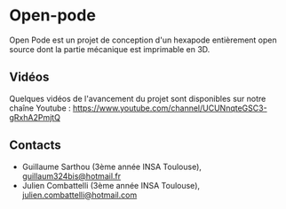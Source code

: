 Open-pode
==================

Open Pode est un projet de conception d'un hexapode entièrement open source dont la partie mécanique est imprimable en 
3D.

Vidéos
------------------
Quelques vidéos de l'avancement du projet sont disponibles sur notre chaîne Youtube :
https://www.youtube.com/channel/UCUNnqteGSC3-gRxhA2PmjtQ

Contacts
------------------
* Guillaume Sarthou (3ème année INSA Toulouse), guillaum324bis@hotmail.fr
* Julien Combattelli  (3ème année INSA Toulouse), julien.combattelli@hotmail.com
